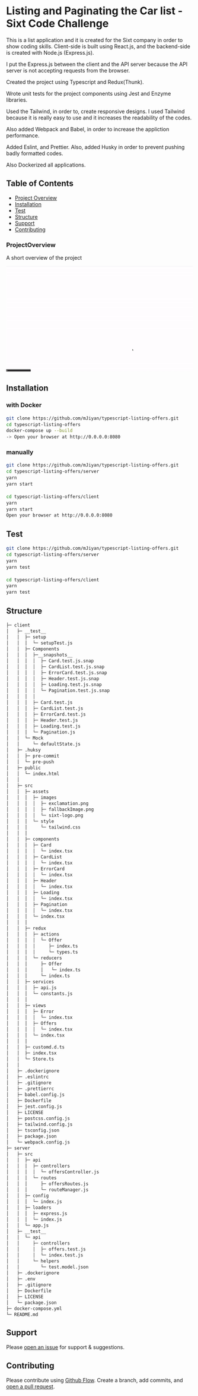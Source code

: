 # Listing and Paginating the Car list - Sixt Code Challenge

This is a list application and it is created for the Sixt company in order to show coding skills. Client-side is built using React.js, and the backend-side is created with Node.js (Express.js). 

I put the Express.js between the client and the API server because the API server is not accepting requests from the browser.

Created the project using Typescript and Redux(Thunk). 

Wrote unit tests for the project components using Jest and Enzyme libraries.

Used the Tailwind, in order to, create responsive designs. I used Tailwind because it is really easy to use and it increases the readability of the codes.

Also added Webpack and Babel, in order to increase the appliction performance.

Added Eslint, and Prettier. Also, added Husky in order to prevent pushing badly formatted codes.

Also Dockerized all applications.

## Table of Contents
- [Project Overview](#projectoverview)
- [Installation](#installation)
- [Test](#test)
- [Structure](#structure)
- [Support](#support)
- [Contributing](#contributing)


### ProjectOverview

A short overview of the project

![GIF](./sixtOffer.gif)

## Installation
### with Docker
```sh
git clone https://github.com/mJiyan/typescript-listing-offers.git
cd typescript-listing-offers
docker-compose up --build
-> Open your browser at http://0.0.0.0:8080 
```

### manually
```sh
git clone https://github.com/mJiyan/typescript-listing-offers.git
cd typescript-listing-offers/server
yarn
yarn start

cd typescript-listing-offers/client
yarn
yarn start
Open your browser at http://0.0.0.0:8080 
```


## Test
```sh
git clone https://github.com/mJiyan/typescript-listing-offers.git
cd typescript-listing-offers/server
yarn
yarn test

cd typescript-listing-offers/client
yarn
yarn test
```


## Structure
```
├─ client
│   ├─ __test__
│   │  ├─ setup
│   │  │  └─ setupTest.js
│   │  ├─ Components
│   │  │  ├─__snapshots__
│   │  │  │  ├─ Card.test.js.snap
│   │  │  │  ├─ CardList.test.js.snap
│   │  │  │  ├─ ErrorCard.test.js.snap
│   │  │  │  ├─ Header.test.js.snap
│   │  │  │  ├─ Loading.test.js.snap
│   │  │  │  └─ Pagination.test.js.snap
│   │  │  │
│   │  │  ├─ Card.test.js
│   │  │  ├─ CardList.test.js
│   │  │  ├─ ErrorCard.test.js
│   │  │  ├─ Header.test.js
│   │  │  ├─ Loading.test.js
│   │  │  └─ Pagination.js
│   │  └─ Mock
│   │     └─ defaultState.js
│   ├─ .huksy
│   │  ├─ pre-commit
│   │  └─ pre-push
│   ├─ public
│   │  └─ index.html
│   │
│   ├─ src
│   │  ├─ assets
│   │  │  ├─ images
│   │  │  │  ├─ exclamation.png
│   │  │  │  ├─ fallbackImage.png
│   │  │  │  └─ sixt-logo.png
│   │  │  └─ style
│   │  │     └─ tailwind.css
│   │  │
│   │  ├─ components
│   │  │  ├─ Card
│   │  │  │  └─ index.tsx
│   │  │  ├─ CardList
│   │  │  │  └─ index.tsx
│   │  │  ├─ ErrorCard
│   │  │  │  └─ index.tsx
│   │  │  ├─ Header
│   │  │  │  └─ index.tsx
│   │  │  ├─ Loading
│   │  │  │  └─ index.tsx
│   │  │  ├─ Pagination
│   │  │  │  └─ index.tsx
│   │  │  └─ index.tsx
│   │  │
│   │  ├─ redux
│   │  │  ├─ actions
│   │  │  │  └─ Offer
│   │  │  │     ├─ index.ts
│   │  │  │     └─ types.ts
│   │  │  └─ reducers     
│   │  │     ├─ Offer
│   │  │     │   └─ index.ts
│   │  │     └─ index.ts
│   │  ├─ services
│   │  │  ├─ api.js
│   │  │  └─ constants.js
│   │  │
│   │  ├─ views
│   │  │  ├─ Error
│   │  │  │  └─ index.tsx
│   │  │  ├─ Offers
│   │  │  │  └─ index.tsx
│   │  │  └─ index.tsx
│   │  │
│   │  ├─ customd.d.ts
│   │  ├─ index.tsx
│   │  └─ Store.ts
│   │
│   ├─ .dockerignore
│   ├─ .eslintrc
│   ├─ .gitignore
│   ├─ .prettierrc
│   ├─ babel.config.js
│   ├─ Dockerfile
│   ├─ jest.config.js
│   ├─ LICENSE
│   ├─ postcss.config.js
│   ├─ tailwind.config.js
│   ├─ tsconfig.json
│   ├─ package.json
│   └─ webpack.config.js
├─ server
│   ├─ src
│   │  ├─ api
│   │  │  ├─ controllers
│   │  │  │  └─ offersController.js
│   │  │  └─ routes
│   │  │     ├─ offersRoutes.js
│   │  │     └─ routeManager.js
│   │  ├─ config
│   │  │  └─ index.js
│   │  ├─ loaders
│   │  │  ├─ express.js
│   │  │  └─ index.js
│   │  └─ app.js
│   ├─ __test__
│   │  └─ api
│   │     ├─ controllers
│   │     │  ├─ offers.test.js
│   │     │  └─ index.test.js
│   │     └─ helpers
│   │        └─ test.model.json
│   ├─ .dockerignore
│   ├─ .env
│   ├─ .gitignore
│   ├─ Dockerfile
│   ├─ LICENSE
│   └─ package.json
├─ docker-compose.yml
└─ README.md
```

## Support

Please [open an issue](https://github.com/mJiyan/typescript-listing-offers/issues) for support & suggestions.


## Contributing

Please contribute using [Github Flow](https://guides.github.com/introduction/flow/). Create a branch, add commits, and [open a pull request](https://github.com/mJiyan/typescript-listing-offers/compare).